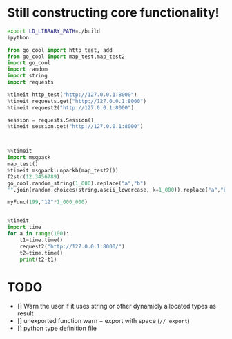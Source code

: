 

# Still constructing core functionality!

```bash
export LD_LIBRARY_PATH=./build
ipython
```

```python
from go_cool import http_test, add
from go_cool import map_test,map_test2
import go_cool
import random
import string
import requests

%timeit http_test("http://127.0.0.1:8000")
%timeit requests.get("http://127.0.0.1:8000")
%timeit request2("http://127.0.0.1:8000")

session = requests.Session()
%timeit session.get("http://127.0.0.1:8000")



%%timeit
import msgpack
map_test()
%timeit msgpack.unpackb(map_test2())
f2str(12.3456789)
go_cool.random_string(1_000).replace("a","b")
"".join(random.choices(string.ascii_lowercase, k=1_000)).replace("a","b")

myFunc(199,"12"*1_000_000)


%timeit 
import time
for a in range(100):
    t1=time.time()
    request2("http://127.0.0.1:8000/")
    t2=time.time()
    print(t2-t1)

```


# TODO
 - [] Warn the user if it uses string or other dynamicly allocated types as result
 - [] unexported function warn + export with space (`// export`) 
 - [] python type definition file
